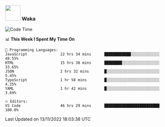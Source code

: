 ### <img src="https://media.giphy.com/media/VgCDAzcKvsR6OM0uWg/giphy.gif" width="50"> Waka

  <!--START_SECTION:waka-->
![Code Time](http://img.shields.io/badge/Code%20Time-1%2C073%20hrs%2042%20mins-blue)

📊 **This Week I Spent My Time On** 

```text
💬 Programming Languages: 
JavaScript               22 hrs 34 mins      ████████████░░░░░░░░░░░░░   48.55% 
HTML                     15 hrs 38 mins      ████████░░░░░░░░░░░░░░░░░   33.65% 
JSON                     2 hrs 32 mins       █░░░░░░░░░░░░░░░░░░░░░░░░   5.45% 
TypeScript               1 hr 58 mins        █░░░░░░░░░░░░░░░░░░░░░░░░   4.25% 
YAML                     1 hr 42 mins        █░░░░░░░░░░░░░░░░░░░░░░░░   3.69%

🔥 Editors: 
VS Code                  46 hrs 29 mins      █████████████████████████   100.0%

```


 Last Updated on 13/11/2022 18:03:38 UTC
<!--END_SECTION:waka-->
